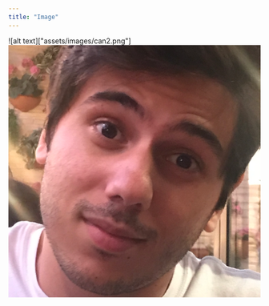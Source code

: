 ```yaml
---
title: "Image"
---
```


![alt text]["assets/images/can2.png"]
![Alt text](assets/images/can2.png?raw=true "Title")

